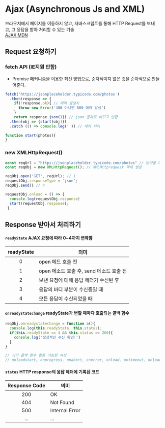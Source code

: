 # Ajax (Asynchronous Js and XML)

브라우저에서 페이지를 이동하지 않고, 자바스크립트를 통해 HTTP Request를 보내고, 그 응답을 받아 처리할 수 있는 기술\
[AJAX MDN](https://developer.mozilla.org/ko/docs/Web/Guide/AJAX/Getting\_Started)

## Request 요청하기

### fetch API (IE지원 안함)

* Promise 메커니즘을 이용한 최신 방법으로, 순차적이지 않은 것을 순차적으로 만들어준다.

```js
fetch('https://jsonplaceholder.typicode.com/photos')
  .then(response => {
    if(!response.ok){ // 에러 발생시
      throw new Error('400 아니면 500 에러 발생')
    }
    return response.json()}) // json 문자로 바꾸고 반환
  .then(obj => {start(obj)})
  .catch (() => console.log('')) // 에러 처리
  
function start(photos){
}
```

### new XMLHttpRequest()

```js
const reqUrl = "https://jsonplaceholder.typicode.com/photos" // 받아올 데이터 경로
const reqObj = new XMLHttpRequest(); // XMLHttprequest 객체 생성
```

```js
reqObj.open('GET', reqUrl); // 1
requestObj.responseType = 'json';
reqObj.send() // 4

requestObj.onload = () => {
  console.log(requestObj.response)
  start(requestObj.response);
 }
```

## Response 받아서 처리하기

#### `readyState` AJAX 요청에 따라 0\~4까지 변화함

| readyState | 의미                           |
| :--------: | ---------------------------- |
|      0     | open 메드 호출 전                 |
|      1     | open 메소드 호출 후, send 메소드 호출 전 |
|      2     | 보낸 요청에 대해 응답 헤더가 수신된 후       |
|      3     | 응답의 바디 부분이 수신중일 때            |
|      4     | 모든 응답이 수신되었을 때               |

#### `onreadystatechange` readyState가 변할 때마다 호출되는 콜백 함수

```js
reqObj.onreadystatechange = function a(){
  console.log(this.readyState, this.status);
  if(this.readyState == 4 && this.status == 200){
    console.log('정상적인 수신 확인!')
  }
}

// 기타 콜백 함수 활용 가능한 속성
// onloadstart, onprogress, onabort, onerror, onload, ontimeout, onloadend
```

#### `status` HTTP response의 응답 헤더에 기록된 코드

| Response Code | 의미             |
| :-----------: | -------------- |
|      200      | OK             |
|      404      | Not Found      |
|      500      | Internal Error |
|      ...      | ...            |
